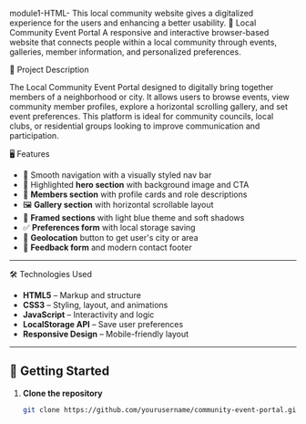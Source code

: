 module1-HTML-
This local community website gives a digitalized experience for the users and enhancing a better usability.
🌟 Local Community Event Portal
A responsive and interactive browser-based website that connects people within a local community through events, galleries, member information, and personalized preferences.


📌 Project Description

The Local Community Event Portal designed to digitally bring together members of a neighborhood or city. It allows users to browse events, view community member profiles, explore a horizontal scrolling gallery, and set event preferences. This platform is ideal for community councils, local clubs, or residential groups looking to improve communication and participation.

 🖥️ Features

- 🧭 Smooth navigation with a visually styled nav bar
- 🎯 Highlighted **hero section** with background image and CTA
- 👥 **Members section** with profile cards and role descriptions
- 🖼️ **Gallery section** with horizontal scrollable layout
- 🎨 **Framed sections** with light blue theme and soft shadows
- ✅ **Preferences form** with local storage saving
- 📍 **Geolocation** button to get user's city or area
- 📩 **Feedback form** and modern contact footer

---

 🛠️ Technologies Used

- **HTML5** – Markup and structure  
- **CSS3** – Styling, layout, and animations  
- **JavaScript** – Interactivity and logic  
- **LocalStorage API** – Save user preferences  
- **Responsive Design** – Mobile-friendly layout

---

## 🚀 Getting Started

1. **Clone the repository**
   ```bash
   git clone https://github.com/yourusername/community-event-portal.git
